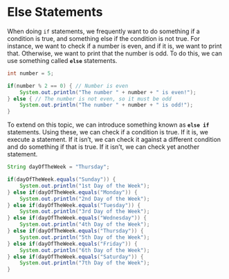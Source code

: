 # Else Statements

When doing `if` statements, we frequently want to do something if a condition is true, and something else if the condition is not true. For instance, we want to check if a number is even, and if it is, we want to print that. Otherwise, we want to print that the number is odd. To do this, we can use something called **`else`** statements.

```java
int number = 5;

if(number % 2 == 0) { // Number is even
    System.out.println("The number " + number + " is even!");
} else { // The number is not even, so it must be odd
    System.out.println("The number " + number + " is odd!");
}
```

To extend on this topic, we can introduce something known as **`else if`** statements. Using these, we can check if a condition is true. If it is, we execute a statement. If it isn’t, we can check it against a different condition and do something if that is true. If it isn’t, we can check yet another statement.

```java
String dayOfTheWeek = "Thursday";

if(dayOfTheWeek.equals("Sunday")) {
    System.out.println("1st Day of the Week");
} else if(dayOfTheWeek.equals("Monday")) {
    System.out.println("2nd Day of the Week");
} else if(dayOfTheWeek.equals("Tuesday")) {
    System.out.println("3rd Day of the Week");
} else if(dayOfTheWeek.equals("Wednesday")) {
    System.out.println("4th Day of the Week");
} else if(dayOfTheWeek.equals("Thursday")) {
    System.out.println("5th Day of the Week");
} else if(dayOfTheWeek.equals("Friday")) {
    System.out.println("6th Day of the Week");
} else if(dayOfTheWeek.equals("Saturday")) {
    System.out.println("7th Day of the Week");
}
```
